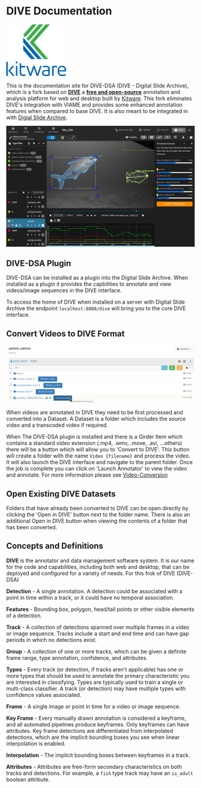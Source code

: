 # DIVE Documentation

<p>
  <img width="160" style="margin-right: 50px;" src="images/General/Kitware-Logo-Stacked.png">
</p>

This is the documentation site for DIVE-DSA (DIVE - Digital Slide Archive), which is a fork based on [**DIVE**](https://github.com/Kitware/dive) a [**free and open-source**](https://www.kitware.com/open-philosophy/) annotation and analysis platform for web and desktop built by [Kitware](https://kitware.com). This fork eliminates DIVE's integration with VIAME and provides some enhanced annotation features when compared to base DIVE.  It is also meant to be integrated in with [Digial Slide Archive](https://digitalslidearchive.github.io/digital_slide_archive/).


![Home](images/Banner.png)

## DIVE-DSA Plugin

DIVE-DSA can be installed as a plugin into the Digital Slide Archive.  When installed as a plugin it provides the capbilities to annotate and view videos/image sequences in the DIVE interface.

To access the home of DIVE when installed on a server with Digital Slide Archive the endpoint `localhost:8080/dive` will bring you to the core DIVE interface.

## Convert Videos to DIVE Format

![Home](images/Plugin/ConvertToDive.png)


When videos are annotated in DIVE they need to be first processed and converted into a Dataset.  A Dataset is a folder which includes the source video and a transcoded video if required.

When The DIVE-DSA plugin is installed and there is a Girder Item which contains a standard video extension (.mp4, .wmv, .move, .avi, ...others) there will be a button which will allow you to 'Convert to DIVE'.
This button will create a folder with the name `Video {filename}` and process the video.  It will also launch the DIVE interface and navigate to the parent folder.  Once the job is complete you can click on 'Launch Annotator' to view the video and annotate.  For more information please see [Video-Conversion](VideoConversion.md)

## Open Existing DIVE Datasets

Folders that have already been converted to DIVE can be open directly by clicking the 'Open in DIVE' button next to the folder name.  There is also an additional Open in DIVE button when viewing the contents of a folder that has been converted.


## Concepts and Definitions

**DIVE** is the annotator and data management software system.  It is our name for the code and capabilities, including both web and desktop, that can be deployed and configured for a variety of needs.  For this frok of DIVE (DIVE-DSA)

**Detection** - A single annotation.  A detection could be associated with a point in time within a track, or it could have no temporal association.

**Features** - Bounding box, polygon, head/tail points or other visible elements of a detection.

**Track** - A collection of detections spanned over multiple frames in a video or image sequence.  Tracks include a start and end time and can have gap periods in which no detections exist.

**Group** - A collection of one or more tracks, which can be given a definite frame range, type annotation, confidence, and attributes.
 
**Types** - Every track (or detection, if tracks aren't applicable) has one or more types that should be used to annotate the primary characteristic you are interested in classifying.  Types are typically used to train a single or multi-class classifier.  A track (or detection) may have multiple types with confidence values associated.

**Frame** - A single image or point in time for a video or image sequence.

**Key Frame** - Every manually drawn annotation is considered a keyframe, and all automated pipelines produce keyframes. Only keyframes can have attributes.  Key frame detections are differentiated from interpolated detections, which are the implicit bounding boxes you see when linear interpolation is enabled.

**Interpolation** - The implicit bounding boxes between keyframes in a track.

**Attributes** - Attributes are free-form secondary characteristics on both tracks and detections. For example, a `fish` type track may have an `is_adult` boolean attribute.


